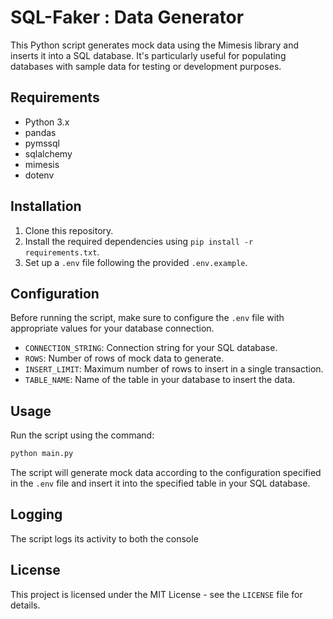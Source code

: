 # SQL-Faker : Data Generator

This Python script generates mock data using the Mimesis library and inserts it into a SQL database. It's particularly useful for populating databases with sample data for testing or development purposes.

## Requirements

- Python 3.x
- pandas
- pymssql
- sqlalchemy
- mimesis
- dotenv

## Installation

1. Clone this repository.
2. Install the required dependencies using `pip install -r requirements.txt`.
3. Set up a `.env` file following the provided `.env.example`.

## Configuration

Before running the script, make sure to configure the `.env` file with appropriate values for your database connection.

- `CONNECTION_STRING`: Connection string for your SQL database.
- `ROWS`: Number of rows of mock data to generate.
- `INSERT_LIMIT`: Maximum number of rows to insert in a single transaction.
- `TABLE_NAME`: Name of the table in your database to insert the data.

## Usage

Run the script using the command:

```bash
python main.py
```

The script will generate mock data according to the configuration specified in the `.env` file and insert it into the specified table in your SQL database.

## Logging

The script logs its activity to both the console

## License

This project is licensed under the MIT License - see the `LICENSE` file for details.